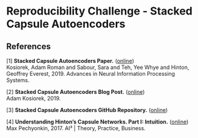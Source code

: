 # Reproducibility Challenge - Stacked Capsule Autoencoders

## References

[1] **Stacked Capsule Autoencoders Paper.** ([online](https://arxiv.org/abs/1906.06818))  
Kosiorek, Adam Roman and Sabour, Sara and Teh, Yee Whye and Hinton, Geoffrey Everest, 2019. Advances in Neural Information Processing Systems.

[2] **Stacked Capsule Autoencoders Blog Post.** ([online](http://akosiorek.github.io/ml/2019/06/23/stacked_capsule_autoencoders.html))  
Adam Kosiorek, 2019.

[3] **Stacked Capsule Autoencoders GitHub Repository.** ([online](https://github.com/google-research/google-research/tree/master/stacked_capsule_autoencoders))

[4] **Understanding Hinton’s Capsule Networks. Part I: Intuition.** ([online](https://medium.com/ai%C2%B3-theory-practice-business/understanding-hintons-capsule-networks-part-i-intuition-b4b559d1159b))  
Max Pechyonkin, 2017. AI³ | Theory, Practice, Business.
